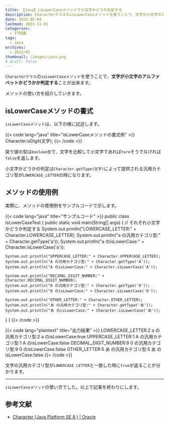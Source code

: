 ```yaml
---
title: 【Java】isLowerCaseメソッドで小文字かどうか判定する
description: CharacterクラスのisLowerCaseメソッドを使うことで、文字が小文字のアルファベットかどうかか判定することが出来ます。
date: 2022-05-04
lastmod: 2023-11-01
categories: 
  - IT知識
tags: 
  - Java
archives: 
  - 2022/05
thumbnail: /images/java.png
# draft: false
---
```


`Characterクラス`の`isLowerCaseメソッド`を使うことで、**文字が小文字のアルファベットかどうかか判定する**ことが出来ます。

メソッドの使い方を紹介していきます。

## isLowerCaseメソッドの書式

`isLowerCaseメソッド`は、以下の様に記述します。

{{< code lang="java" title="isLowerCaseメソッドの書式例" >}}
Character.isDigit(文字);
{{< /code >}}

戻り値の型は`boolean型`で、文字を比較して小文字であれば`ture`そうでなければ`false`を返します。

小文字かどうかの判定は`Character.getType(文字)`によって提供される汎用カテゴリ型が`LOWERCASE_LETTER`の時になります。

## メソッドの使用例

実際に、メソッドの使用例をサンプルコードで示します。

{{< code lang="java" title="サンプルコード" >}}
public class IsLowerCaseTest {
  public static void main(String[] args) {
    // それぞれ小文字かどうか判定する
    System.out.println("LOWERCASE_LETTER:" + Character.LOWERCASE_LETTER);
    System.out.println("a の汎用カテゴリ型:" + Character.getType('a'));
    System.out.println("a のisLowerCase:" + Character.isLowerCase('a'));

    System.out.println("UPPERCASE_LETTER:" + Character.UPPERCASE_LETTER);
    System.out.println("A の汎用カテゴリ型:" + Character.getType('A'));
    System.out.println("A のisLowerCase:" + Character.isLowerCase('A'));

    System.out.println("DECIMAL_DIGIT_NUMBER:" + Character.DECIMAL_DIGIT_NUMBER);
    System.out.println("0 の汎用カテゴリ型:" + Character.getType('0'));
    System.out.println("0 のisLowerCase:" + Character.isLowerCase('0'));

    System.out.println("OTHER_LETTER:" + Character.OTHER_LETTER);
    System.out.println("あ の汎用カテゴリ型:" + Character.getType('あ'));
    System.out.println("あ のisLowerCase:" + Character.isLowerCase('あ'));
  }
}
{{< /code >}}

{{< code lang="plaintext" title="出力結果" >}}
LOWERCASE_LETTER:2
a の汎用カテゴリ型:2
a のisLowerCase:true
UPPERCASE_LETTER:1
A の汎用カテゴリ型:1
A のisLowerCase:false
DECIMAL_DIGIT_NUMBER:9
0 の汎用カテゴリ型:9
0 のisLowerCase:false
OTHER_LETTER:5
あ の汎用カテゴリ型:5
あ のisLowerCase:false
{{< /code >}}

文字の汎用カテゴリ型が`LOWERCASE_LETTER`と一致した時に`true`が返ることが分かります。

* * *

`isLowerCaseメソッド`の使い方でした。以上で記事を終わりにします。

## 参考文献

* [Character (Java Platform SE 8 ) | Oracle](https://docs.oracle.com/javase/jp/8/docs/api/java/lang/Character.html)